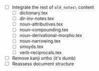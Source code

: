- [ ] Integrate the rest of `old_notes\` content
  - [ ] dictionary.tex
  - [ ] dir-inv-notes.tex
  - [ ] noun-attributives.tex
  - [ ] noun-compounding.tex
  - [ ] noun-derivational-morpho.tex
  - [ ] noun-narrowing.tex
  - [ ] smoyds.tex
  - [ ] verb-reciprocals.tex
- [ ] Remove kanji ortho (it's dumb)
- [ ] Reassess document structure